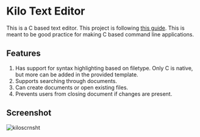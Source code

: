 # Kilo Text Editor
This is a C based text editor. This project is following [this guide](http://viewsourcecode.org/snaptoken/kilo/index.html). This is meant to be good practice for making C based command line applications.
## Features
1. Has support for syntax highlighting based on filetype. Only C is native, but more can be added in the provided template.
2. Supports searching through documents.
3. Can create documents or open existing files.
4. Prevents users from closing document if changes are present.
## Screenshot
![kiloscrnsht](https://i.imgur.com/edA9nYd.png)

